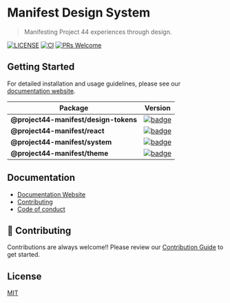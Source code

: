 # Manifest Design System

> Manifesting Project 44 experiences through design.

[![LICENSE](https://img.shields.io/apm/l/atomic-design-ui.svg?style=flat)](https://github.com/project44/manifest/blob/main/LICENSE)
[![CI](https://github.com/project44/manifest/actions/workflows/ci.yml/badge.svg)](https://github.com/project44/manifest/actions/workflows/ci.yml)
[![PRs Welcome](https://img.shields.io/badge/PRs-welcome-brightgreen.svg?style=flat-square)](https://makeapullrequest.com)

## Getting Started

For detailed installation and usage guidelines, please see our
[documentation website](https://www.manifestdesignsystem.com).

| Package                               | Version                                                                                                                                                                  |
| ------------------------------------- | ------------------------------------------------------------------------------------------------------------------------------------------------------------------------ |
| **@project44-manifest/design-tokens** | [![badge](https://img.shields.io/npm/v/@project44-manifest/design-tokens.svg?style=flat-square-square)](https://www.npmjs.com/package/@project44-manifest/design-tokens) |
| **@project44-manifest/react**         | [![badge](https://img.shields.io/npm/v/@project44-manifest/react.svg?style=flat-square-square)](https://www.npmjs.com/package/@project44-manifest/react)                 |
| **@project44-manifest/system**        | [![badge](https://img.shields.io/npm/v/@project44-manifest/system.svg?style=flat-square-square)](https://www.npmjs.com/package/@project44-manifest/system)               |
| **@project44-manifest/theme**         | [![badge](https://img.shields.io/npm/v/@project44-manifest/theme.svg?style=flat-square-square)](https://www.npmjs.com/package/@project44-manifest/theme)                 |

## Documentation

- [Documentation Website](https://www.manifestdesignsystem.com)
- [Contributing](./.github/CONTRIBUTING.md)
- [Code of conduct](./.github/CODE_OF_CONDUCT.md)

## 🙌 Contributing

Contributions are always welcome!! Please review our [Contribution Guide](/.github/CONTRIBUTING.md)
to get started.

## License

[MIT](/LICENSE)
